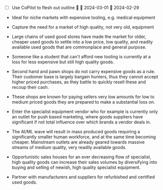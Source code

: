 - [ ] Use CoPilot to flesh out outline 🔼 📅 2024-03-01 🛫 2024-02-29 

- Ideal for niche markets with expensive tooling, e.g. medical equipment 
- Capture the need for a market of high quality, not very old, equipment 
- Large chains of used good stores have made the market for older, cheaper used goods to settle into a low price, low quality, and readily available used goods that are commonplace and general purpose.
- Someone like a student that can't afford new tooling is currently at a loss for less expensive but still high quality goods. 
- Second hand and pawn shops do not carry expensive goods as a rule. Their customer base is largely bargain hunters, thus they cannot accept higher priced purchases, as they battle to quickly resell these and recoup their cash.
- These shops are known for paying sellers very low amounts for low to medium priced goods they are prepared to make a substantial loss on.

- Enter the specialist equipment vendor who for example is currently only an outlet for push based marketing, where goods suppliers have significant if not total influence over which brands a vendor deals in.
- The AI/ML wave will result in mass produced goods requiring a significantly smaller human workforce, and at the same time becoming cheaper. Mainstream outlets are already geared towards massive streams of medium quality, very readily available goods.
- Opportunistic sales houses for an ever decreasing flow of specialist, high quality goods can increase their sales volumes by diversifying into buying and selling of newish, high quality specialist equipment.
- Partner with manufacturers and suppliers for refurbished and certified used goods.